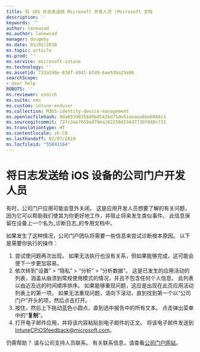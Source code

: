 ```yaml
---
title: 将 iOS 日志发送给 Microsoft 开发人员 |Microsoft 文档
description: ''
keywords: ''
author: lenewsad
ms.author: lanewsad
manager: dougeby
ms.date: 01/02/2018
ms.topic: article
ms.prod: ''
ms.service: microsoft-intune
ms.technology: ''
ms.assetid: 733a590e-836f-4941-bfd9-6ae53ba25e06
searchScope:
- User help
ROBOTS: ''
ms.reviewer: esmich
ms.suite: ems
ms.custom: intune-enduser
ms.collection: M365-identity-device-management
ms.openlocfilehash: 9da053d0358d9b85426d75de51aeaea8beb866c1
ms.sourcegitcommit: 727c3ae7659ad79ea162250d234d7730f840c731
ms.translationtype: HT
ms.contentlocale: zh-CN
ms.lasthandoff: 02/07/2019
ms.locfileid: "55843164"
---
```

# <a name="send-logs-to-the-company-portal-developers-for-ios-devices"></a>将日志发送给 iOS 设备的公司门户开发人员

有时，公司门户应用可能会意外关闭。 这是应用开发人员想要了解的有关问题，因为它可以帮助我们使其为你更好地工作，并阻止将来发生类似事件。 此信息保留在设备上一个名为_诊断日志_的专用文档中。

如果发生了这种情况，公司门户团队将需要一些信息来尝试诊断根本原因。 以下是需要你执行的操作：

1.  尝试使问题再次出现。 如果无法执行也没有关系，但如果能够完成，这可能会使下一步更加容易。
2.  依次转到“设置” > “隐私” > “分析” > “分析数据”。 这是已发生的应用活动的列表，涵盖从崩溃到常规使用模式的情况，并且不包含任何个人信息。 此列表以由近及远的时间顺序排序。 如果能够重现问题，这应是出现在此页应用活动列表上的第一项。 如果无法重现问题，请向下滚动，直到找到第一个以“公司门户”开头的项，然后点击打开。
3.  按住，然后上下拖动蓝色小圆点，直到选中报告中的所有文本。 点击弹出菜单中的“__复制__”。
4.  打开电子邮件应用，并将该内容粘贴到电子邮件的正文。 将该电子邮件发送到 <a href="mailto:IntuneCPiOSfeedback@microsoft.com?subject=My Company Portal App Closed Unexpectedly&body=Press and hold, then paste your copied Company Portal app logs here.">IntuneCPiOSfeedback@microsoft.com</a>。

仍需帮助？ 请与公司支持人员联系。 有关联系信息，请查看[公司门户网站](https://go.microsoft.com/fwlink/?linkid=2010980)。
